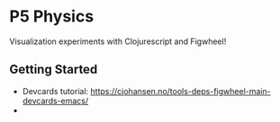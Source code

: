 # P5 Physics

Visualization experiments with Clojurescript and Figwheel!

## Getting Started

- Devcards tutorial: https://cjohansen.no/tools-deps-figwheel-main-devcards-emacs/
-
